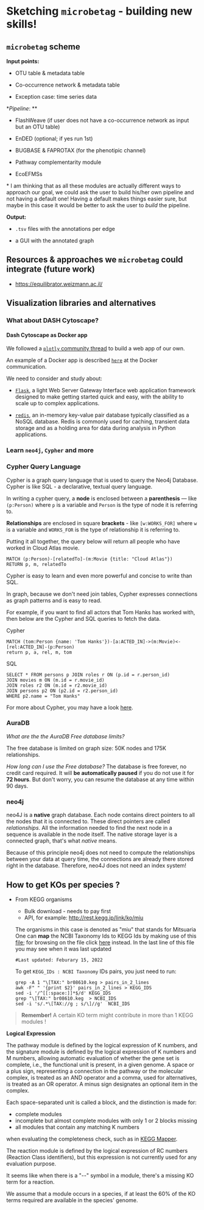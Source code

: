 # Sketching `microbetag` - building new skills!


## `microbetag` scheme

**Input points:**

- OTU table & metadata table

- Co-occurrence network & metadata table

- Exception case: time series data

**Pipeline*: **

- FlashWeave (if user does not have a co-occurrence network as input but an OTU table)

- EnDED (optional; if yes run 1st)

- BUGBASE \& FAPROTAX (for the phenotipic channel)

- Pathway complementarity module 

- EcoEFMSs

\* I am thinking that as all these modules are actually different ways
to approach our goal, we could ask the user to build his/her own pipeline 
and not having a default one! 
Having a default makes things easier sure, but maybe in this case it would be better
to ask the user to *build* the pipeline. 



**Output:** 

- `.tsv` files with the annotations per edge 

- a GUI with the annotated graph




## Resources & approaches we `microbetag` could integrate (future work)

- https://equilibrator.weizmann.ac.il/






## Visualization libraries and alternatives 

### What about DASH Cytoscape? 


#### Dash Cytoscape as Docker app 


We followed  a [`plotly` community thread](https://community.plotly.com/t/running-dash-app-in-docker-container/16067) to build a web app of our own. 

An example of a Docker app is described [`here`](https://docs.docker.com/compose/gettingstarted/) at the Docker communication. 



We need to consider and study about: 

- [`Flask`](https://palletsprojects.com/p/flask/), a light Web Server Gateway Interface web application framework designed to make getting started quick and easy, with the ability to scale up to complex applications. 

- [`redis`](https://www.fullstackpython.com/redis.html), an in-memory key-value pair database typically classified as a NoSQL database. Redis is commonly used for caching, transient data storage and as a holding area for data during analysis in Python applications.


### Learn `neo4j`, `Cypher` and more

### Cypher Query Language


Cypher is a graph query language that is used to query the Neo4j Database. 
Cypher is like SQL - a declarative, textual query language.

In writing a cypher query, a **node** is enclosed between a **parenthesis** — like `(p:Person)` where `p` is a variable and `Person` is the type of node it is referring to.

**Relationships** are enclosed in square **brackets** - like `[w:WORKS_FOR]` where `w` is a variable and `WORKS_FOR` is the type of relationship it is referring to.

Putting it all together, the query below will return all people who have worked in Cloud Atlas movie.

```cypher=
MATCH (p:Person)-[relatedTo]-(m:Movie {title: "Cloud Atlas"})
RETURN p, m, relatedTo
```

Cypher is easy to learn and even more powerful and concise to write than SQL.

In graph, because we don't need join tables, Cypher expresses connections as graph patterns and is easy to read.

For example, if you want to find all actors that Tom Hanks has worked with, then below are the Cypher and SQL queries to fetch the data.

Cypher
```cypher=
MATCH (tom:Person {name: 'Tom Hanks'})-[a:ACTED_IN]->(m:Movie)<-[rel:ACTED_IN]-(p:Person)
return p, a, rel, m, tom
```

SQL
```sql=
SELECT * FROM persons p JOIN roles r ON (p.id = r.person_id)
JOIN movies m ON (m.id = r.movie_id)
JOIN roles r2 ON (m.id = r2.movie_id)
JOIN persons p2 ON (p2.id = r2.person_id)
WHERE p2.name = "Tom Hanks"
```

For more about Cypher, you may have a look [here](https://neo4j.com/developer/cypher/).


### AuraDB

*What are the the AuraDB Free database limits?*

The free database is limited on graph size: 50K nodes and 175K relationships.


*How long can I use the Free database?*
The database is free forever, no credit card required. 
It will **be automatically paused** if you do not use it for **72 hours**. But don't worry, you can resume the database at any time within 90 days.


### neo4j 

neo4J is a **native** graph database. 
Each node contains direct pointers to all the nodes that it is connected to.
These direct pointers are called *relationships*.
All the information needed to find the next node in a sequence is available in the node itself. 
The native storage layer is a connected graph, that's what *native* means.

Because of this principle neo4j does not need to compute the relationships between your data at query time, 
the connections are already there stored right in the database. 
Therefore, neo4J does not need an index system!






## How to get KOs per species ? 

- From KEGG organisms 
   - Bulk download - needs to pay first
   - API, for example: http://rest.kegg.jp/link/ko/miu

   The organisms in this case is denoted as "miu" that stands for Mitsuaria
   One can **map** the NCBI Taxonomy Ids to KEGG Ids by making use of this [file](https://www.genome.jp/kegg-bin/download_htext?htext=br08610&format=htext&filedir=); for browsing on the file click [here](https://www.kegg.jp/brite/br08610) instead.
   In the last line of this file you may see when it was last updated 
   ```
   #Last updated: Feburary 15, 2022
   ```
   To get `KEGG_IDs : NCBI Taxonomy` IDs pairs, you just need to run:

   ```
   grep -A 1 "\[TAX:" br08610.keg > pairs_in_2_lines
   awk -F" " '{print $2}' pairs_in_2_lines > KEGG_IDS
   sed -i '/^[[:space:]]*$/d' KEGG_IDS
   grep "\[TAX:" br08610.keg  > NCBI_IDS
   sed -i 's/.*\[TAX://g ; s/\]//g'  NCBI_IDS 

   ```
>**Remember!**
A certain KO term might contribute in more than 1 KEGG modules ! 



**Logical Expression**

The pathway module is defined by the logical expression of K numbers, and the signature module is defined by the logical expression of K numbers and M numbers, allowing automatic evaluation of whether the gene set is complete, i.e., the functional unit is present, in a given genome. A space or a plus sign, representing a connection in the pathway or the molecular complex, is treated as an AND operator and a comma, used for alternatives, is treated as an OR operator. A minus sign designates an optional item in the complex.

Each space-separated unit is called a block, and the distinction is made for:
- complete modules
- incomplete but almost complete modules with only 1 or 2 blocks missing
- all modules that contain any matching K numbers

when evaluating the completeness check, such as in [KEGG Mapper](https://www.genome.jp/kegg/mapper/).

The reaction module is defined by the logical expression of RC numbers (Reaction Class identifiers), but this expression is not currently used for any evaluation purpose.


It seems like when there is a "--" symbol in a module, there's a missing KO term for a reaction.


We assume that a module occurs in a species, if at least the 60% of the KO terms 
required are available in the species' genome. 




